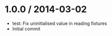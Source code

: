 
1.0.0 / 2014-03-02
==================

 * test: Fix uninitialised value in reading fixtures
 * Initial commit
